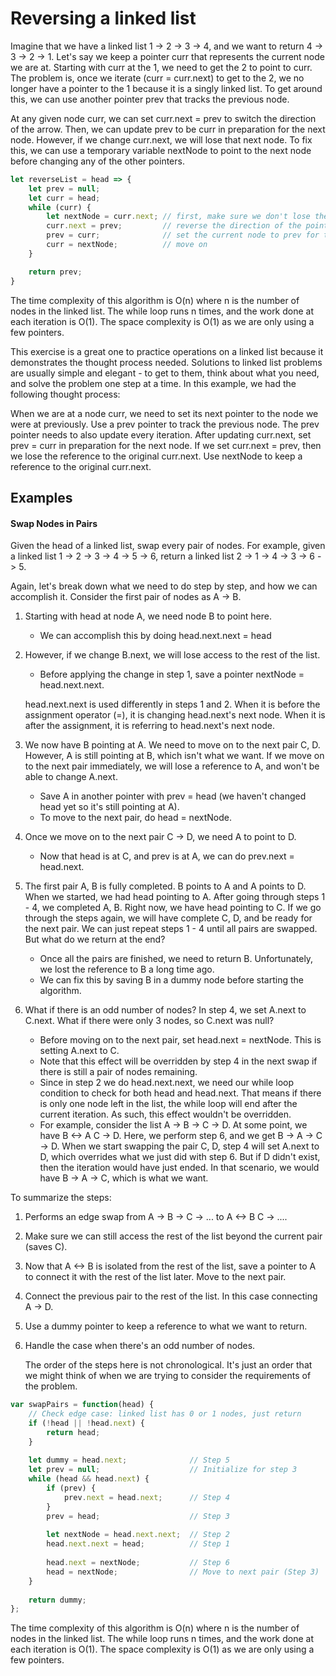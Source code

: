 # Reversing a linked list

Imagine that we have a linked list 1 -> 2 -> 3 -> 4, and we want to return 4 -> 3 -> 2 -> 1. Let's say we keep a pointer curr that represents the current node we are at. Starting with curr at the 1, we need to get the 2 to point to curr. The problem is, once we iterate (curr = curr.next) to get to the 2, we no longer have a pointer to the 1 because it is a singly linked list. To get around this, we can use another pointer prev that tracks the previous node.

At any given node curr, we can set curr.next = prev to switch the direction of the arrow. Then, we can update prev to be curr in preparation for the next node. However, if we change curr.next, we will lose that next node. To fix this, we can use a temporary variable nextNode to point to the next node before changing any of the other pointers.

```js
let reverseList = head => {
    let prev = null;
    let curr = head;
    while (curr) {
        let nextNode = curr.next; // first, make sure we don't lose the next node
        curr.next = prev;         // reverse the direction of the pointer
        prev = curr;              // set the current node to prev for the next node
        curr = nextNode;          // move on
    }

    return prev;
}
```

The time complexity of this algorithm is O(n) where n is the number of nodes in the linked list. The while loop runs n times, and the work done at each iteration is O(1). The space complexity is 
O(1) as we are only using a few pointers.

This exercise is a great one to practice operations on a linked list because it demonstrates the thought process needed. Solutions to linked list problems are usually simple and elegant - to get to them, think about what you need, and solve the problem one step at a time. In this example, we had the following thought process:

When we are at a node curr, we need to set its next pointer to the node we were at previously.
Use a prev pointer to track the previous node.
The prev pointer needs to also update every iteration.
After updating curr.next, set prev = curr in preparation for the next node.
If we set curr.next = prev, then we lose the reference to the original curr.next.
Use nextNode to keep a reference to the original curr.next.

## Examples

#### Swap Nodes in Pairs

Given the head of a linked list, swap every pair of nodes. For example, given a linked list 1 -> 2 -> 3 -> 4 -> 5 -> 6, return a linked list 2 -> 1 -> 4 -> 3 -> 6 -> 5.

Again, let's break down what we need to do step by step, and how we can accomplish it. Consider the first pair of nodes as A -> B.

1. Starting with head at node A, we need node B to point here.
    - We can accomplish this by doing head.next.next = head
1. However, if we change B.next, we will lose access to the rest of the list.
    - Before applying the change in step 1, save a pointer nextNode = head.next.next.

    head.next.next is used differently in steps 1 and 2. When it is before the assignment operator (=), it is changing head.next's next node. When it is after the assignment, it is referring to head.next's next node.

1. We now have B pointing at A. We need to move on to the next pair C, D. However, A is still pointing at B, which isn't what we want. If we move on to the next pair immediately, we will lose a reference to A, and won't be able to change A.next.
    - Save A in another pointer with prev = head (we haven't changed head yet so it's still pointing at A).
    - To move to the next pair, do head = nextNode.
1. Once we move on to the next pair C -> D, we need A to point to D.
    - Now that head is at C, and prev is at A, we can do prev.next = head.next.
1. The first pair A, B is fully completed. B points to A and A points to D. When we started, we had head pointing to A. After going through steps 1 - 4, we completed A, B. Right now, we have head pointing to C. If we go through the steps again, we will have complete C, D, and be ready for the next pair. We can just repeat steps 1 - 4 until all pairs are swapped. But what do we return at the end?
    - Once all the pairs are finished, we need to return B. Unfortunately, we lost the reference to B a long time ago.
    - We can fix this by saving B in a dummy node before starting the algorithm.
1. What if there is an odd number of nodes? In step 4, we set A.next to C.next. What if there were only 3 nodes, so C.next was null?
    - Before moving on to the next pair, set head.next = nextNode. This is setting A.next to C.
    - Note that this effect will be overridden by step 4 in the next swap if there is still a pair of nodes remaining.
    - Since in step 2 we do head.next.next, we need our while loop condition to check for both head and head.next. That means if there is only one node left in the list, the while loop will end after the current iteration. As such, this effect wouldn't be overridden.
    - For example, consider the list A -> B -> C -> D. At some point, we have B <-> A C -> D. Here, we perform step 6, and we get B -> A -> C -> D. When we start swapping the pair C, D, step 4 will set A.next to D, which overrides what we just did with step 6. But if D didn't exist, then the iteration would have just ended. In that scenario, we would have B -> A -> C, which is what we want.

To summarize the steps:

1. Performs an edge swap from A -> B -> C -> ... to A <-> B C -> ....
1. Make sure we can still access the rest of the list beyond the current pair (saves C).
1. Now that A <-> B is isolated from the rest of the list, save a pointer to A to connect it with the rest of the list later. Move to the next pair.
1. Connect the previous pair to the rest of the list. In this case connecting A -> D.
1. Use a dummy pointer to keep a reference to what we want to return.
1. Handle the case when there's an odd number of nodes.

    The order of the steps here is not chronological. It's just an order that we might think of when we are trying to consider the requirements of the problem.

```js
var swapPairs = function(head) {
    // Check edge case: linked list has 0 or 1 nodes, just return
    if (!head || !head.next) {
        return head;
    }
    
    let dummy = head.next;              // Step 5
    let prev = null;                    // Initialize for step 3
    while (head && head.next) {
        if (prev) {
            prev.next = head.next;      // Step 4
        }
        prev = head;                    // Step 3
        
        let nextNode = head.next.next;  // Step 2
        head.next.next = head;          // Step 1
        
        head.next = nextNode;           // Step 6
        head = nextNode;                // Move to next pair (Step 3)
    }
    
    return dummy;
};
```

The time complexity of this algorithm is 
O(n) where n is the number of nodes in the linked list. The while loop runs n times, and the work done at each iteration is O(1). The space complexity is O(1) as we are only using a few pointers.

